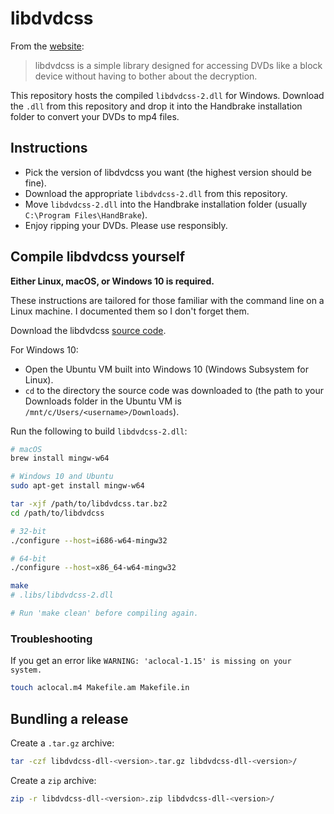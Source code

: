 # libdvdcss

From the [website](http://www.videolan.org/developers/libdvdcss.html):

> libdvdcss is a simple library designed for accessing DVDs like a block device without having to bother about the decryption.

This repository hosts the compiled `libdvdcss-2.dll` for Windows. Download
the `.dll` from this repository and drop it into the Handbrake installation
folder to convert your DVDs to mp4 files.

## Instructions

* Pick the version of libdvdcss you want (the highest version should be fine).
* Download the appropriate `libdvdcss-2.dll` from this repository.
* Move `libdvdcss-2.dll` into the Handbrake installation folder (usually `C:\Program Files\HandBrake`).
* Enjoy ripping your DVDs. Please use responsibly.

## Compile libdvdcss yourself

**Either Linux, macOS, or Windows 10 is required.**

These instructions are tailored for those familiar with the command line on a Linux machine. I documented them so I don't forget them.

Download the libdvdcss [source code](http://download.videolan.org/pub/libdvdcss/).

For Windows 10:

* Open the Ubuntu VM built into Windows 10 (Windows Subsystem for Linux).
* `cd` to the directory the source code was downloaded to (the path to your Downloads folder in the Ubuntu VM is `/mnt/c/Users/<username>/Downloads`).

Run the following to build `libdvdcss-2.dll`:

```sh
# macOS
brew install mingw-w64

# Windows 10 and Ubuntu
sudo apt-get install mingw-w64

tar -xjf /path/to/libdvdcss.tar.bz2
cd /path/to/libdvdcss

# 32-bit
./configure --host=i686-w64-mingw32

# 64-bit
./configure --host=x86_64-w64-mingw32

make
# .libs/libdvdcss-2.dll

# Run 'make clean' before compiling again.
```

### Troubleshooting

If you get an error like `WARNING: 'aclocal-1.15' is missing on your system.`

```sh
touch aclocal.m4 Makefile.am Makefile.in
```

## Bundling a release

Create a `.tar.gz` archive:

```sh
tar -czf libdvdcss-dll-<version>.tar.gz libdvdcss-dll-<version>/
```

Create a `zip` archive:

```sh
zip -r libdvdcss-dll-<version>.zip libdvdcss-dll-<version>/
```
